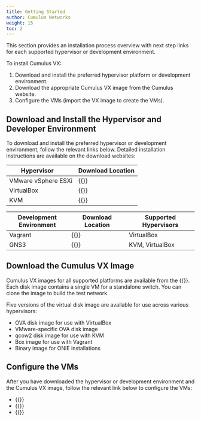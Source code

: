 ```yaml
---
title: Getting Started
author: Cumulus Networks
weight: 15
toc: 2
---
```

This section provides an installation process overview with next step links for each supported hypervisor or development environment.

To install Cumulus VX:

1. Download and install the preferred hypervisor platform or development environment.
2. Download the appropriate Cumulus VX image from the Cumulus website.
3. Configure the VMs (import the VX image to create the VMs).

## Download and Install the Hypervisor and Developer Environment

To download and install the preferred hypervisor or development environment, follow the relevant links below. Detailed installation instructions are available on the download websites:

| <div style="width:150px">Hypervisor | Download Location |
| ------------------- | --------------------------------------------------------------- |
| VMware vSphere ESXi | {{<exlink url="http://www.vmware.com/products/vsphere.html" >}} |
| VirtualBox          | {{<exlink url="https://www.virtualbox.org/wiki/Downloads" >}}   |
| KVM                 | {{<exlink url="http://www.qemu-project.org/download/" >}}       |

| <div style="width:150px">Development Environment | Download Location | Supported Hypervisors |
| ---------| ---------------------------------------------------------------| --------------- |
| Vagrant  | {{<exlink url="https://www.vagrantup.com/downloads.html" >}}   | VirtualBox      |
| GNS3     | {{<exlink url="https://community.gns3.com/software" >}}        | KVM, VirtualBox |

## Download the Cumulus VX Image

Cumulus VX images for all supported platforms are available from the {{<exlink url="https://cumulusnetworks.com/products/cumulus-vx/download/" text="Cumulus Networks website">}}. Each disk image contains a single VM for a standalone switch. You can clone the image to build the test network.

Five versions of the virtual disk image are available for use across various hypervisors:

- OVA disk image for use with VirtualBox
- VMware-specific OVA disk image
- qcow2 disk image for use with KVM
- Box image for use with Vagrant
- Binary image for ONIE installations

## Configure the VMs

After you have downloaded the hypervisor or development environment and the Cumulus VX image, follow the relevant link below to configure the VMs:

- {{<link url="VMware-vSphere-ESXi" text="VMware vSphere ESXi">}}
- {{<link url="VirtualBox/" text="VirtualBox">}}
- {{<link url="Libvirt-and-KVM-QEMU/" text="Libvirt and KVM - QEMU">}}

